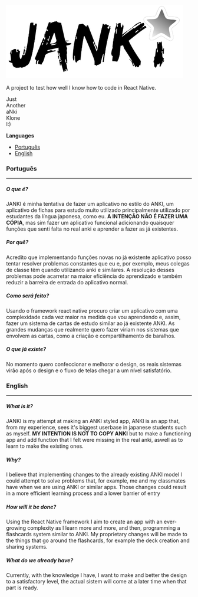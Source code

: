 <img src="assets/logoApp.png" width="480">

A project to test how well I know how to code in React Native.

Just <br>
Another <br>
aNki  <br>
Klone <br>
I:)

**Languages** <br>
- [Português](#português)  <br>
- [English](#english)


### Português
-------------
<h5>O que é?</h5>

JANKI é minha tentativa de fazer um aplicativo no estilo do ANKI, um aplicativo de fichas para estudo muito utilizado
principalmente utilizado por estudantes da língua japonesa, como eu. **A INTENÇÃO NÃO É FAZER UMA CÓPIA**, mas sim
fazer um aplicativo funcional adicionando quaisquer funções que senti falta no real anki e aprender a fazer as já 
existentes.

<h5>Por quê?</h5>

Acredito que implementando funções novas no já existente aplicativo posso tentar resolver problemas constantes que eu e, por exemplo, meus colegas de classe têm quando utilizando anki e similares. A resolução desses problemas pode acarretar na maior eficiência do aprendizado e também reduzir a barreira de entrada do aplicativo normal.

<h5>Como será feito?</h5> 

Usando o framework react native procuro criar um aplicativo com uma complexidade cada vez maior na medida que vou aprendendo e, assim, fazer um sistema de cartas de estudo similar ao já existente ANKI. As grandes mudanças que realmente quero fazer viriam nos sistemas que envolvem as cartas, como a criação e compartilhamento de baralhos.

<h5>O que já existe?</h5>

No momento quero confeccionar e melhorar o design, os reais sistemas virão após o design e o fluxo de telas chegar a um nível satisfatório.

### English
-------------

<h5>What is it?</h5>

JANKI is my attempt at making an ANKI styled app, ANKI is an app that, from my experience, sees it's biggest userbase in japanese students such as myself. 
**MY INTENTION IS NOT TO COPY ANKI** but to make a functioning app and add function that I felt were missing in the real anki, aswell as to learn to make the existing ones.

<h5>Why?</h5>

I believe that implementing changes to the already existing ANKI model I could attempt to solve problems that, for example, me and my classmates 
have when we are using ANKI or similar apps. Those changes could result in a more efficient learning process and a lower barrier of entry

<h5>How will it be done?</h5> 

Using the React Native framework I aim to create an app with an ever-growing complexity as I learn more and more, and then, programming a flashcards system 
similar to ANKI. My proprietary changes will be made to the things that go around the flashcards, for example the deck creation and sharing systems.

<h5>What do we already have?</h5>

Currently, with the knowledge I have, I want to make and better the design to a satisfactory level, the actual sistem will come at a later time when that part is ready.
